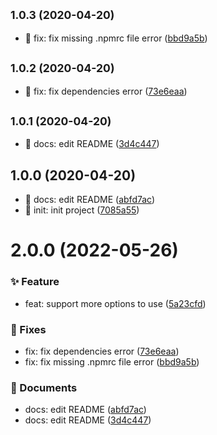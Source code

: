 ## <small>1.0.3 (2020-04-20)</small>

* :bug: fix: fix missing .npmrc file error ([bbd9a5b](https://github.com/MrWindlike/git-flow-emoji/commit/bbd9a5b))



## <small>1.0.2 (2020-04-20)</small>

* :bug: fix: fix dependencies error ([73e6eaa](https://github.com/MrWindlike/git-flow-emoji/commit/73e6eaa))



## <small>1.0.1 (2020-04-20)</small>

* :memo: docs: edit README ([3d4c447](https://github.com/MrWindlike/git-flow-emoji/commit/3d4c447))



## 1.0.0 (2020-04-20)

* :memo: docs: edit README ([abfd7ac](https://github.com/MrWindlike/git-flow-emoji/commit/abfd7ac))
* :tada: init: init project ([7085a55](https://github.com/MrWindlike/git-flow-emoji/commit/7085a55))



# 2.0.0 (2022-05-26)


### ✨ Feature

* feat: support more options to use ([5a23cfd](https://github.com/MrWindlike/git-flow-emoji/commit/5a23cfd))


### 🐛 Fixes

* fix: fix dependencies error ([73e6eaa](https://github.com/MrWindlike/git-flow-emoji/commit/73e6eaa))
* fix: fix missing .npmrc file error ([bbd9a5b](https://github.com/MrWindlike/git-flow-emoji/commit/bbd9a5b))


### 📝 Documents

* docs: edit README ([abfd7ac](https://github.com/MrWindlike/git-flow-emoji/commit/abfd7ac))
* docs: edit README ([3d4c447](https://github.com/MrWindlike/git-flow-emoji/commit/3d4c447))


